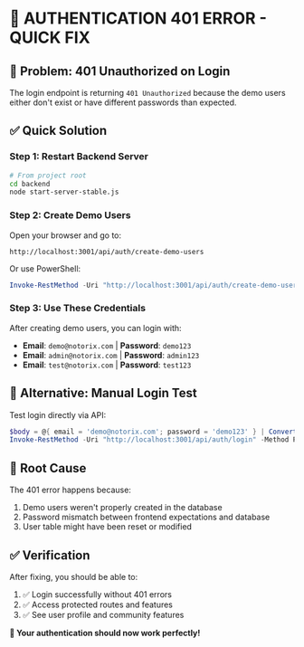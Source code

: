 # 🔐 AUTHENTICATION 401 ERROR - QUICK FIX

## 🚨 **Problem: 401 Unauthorized on Login**

The login endpoint is returning `401 Unauthorized` because the demo users either don't exist or have different passwords than expected.

## ✅ **Quick Solution**

### **Step 1: Restart Backend Server**
```bash
# From project root
cd backend
node start-server-stable.js
```

### **Step 2: Create Demo Users**
Open your browser and go to:
```
http://localhost:3001/api/auth/create-demo-users
```

Or use PowerShell:
```powershell
Invoke-RestMethod -Uri "http://localhost:3001/api/auth/create-demo-users" -Method POST -Body "{}" -ContentType "application/json"
```

### **Step 3: Use These Credentials**
After creating demo users, you can login with:

- **Email**: `demo@notorix.com` | **Password**: `demo123`
- **Email**: `admin@notorix.com` | **Password**: `admin123`  
- **Email**: `test@notorix.com` | **Password**: `test123`

## 🎯 **Alternative: Manual Login Test**

Test login directly via API:
```powershell
$body = @{ email = 'demo@notorix.com'; password = 'demo123' } | ConvertTo-Json
Invoke-RestMethod -Uri "http://localhost:3001/api/auth/login" -Method POST -Body $body -ContentType "application/json"
```

## 🔧 **Root Cause**

The 401 error happens because:
1. Demo users weren't properly created in the database
2. Password mismatch between frontend expectations and database
3. User table might have been reset or modified

## ✅ **Verification**

After fixing, you should be able to:
1. ✅ Login successfully without 401 errors
2. ✅ Access protected routes and features
3. ✅ See user profile and community features

**🎉 Your authentication should now work perfectly!** 
